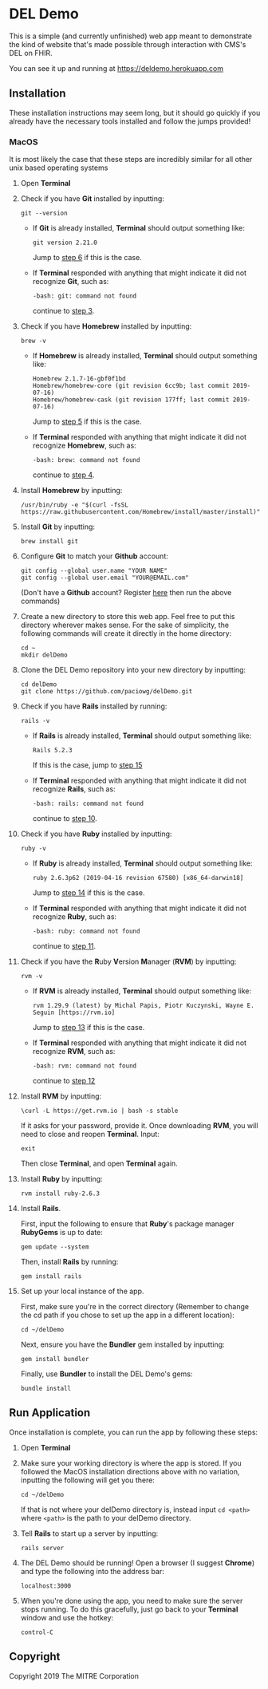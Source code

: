 # DEL Demo
This is a simple (and currently unfinished) web app meant to demonstrate
the kind of website that's made possible through interaction with CMS's DEL 
on FHIR.

You can see it up and running at https://deldemo.herokuapp.com

## Installation
These installation instructions may seem long, but it should go quickly if 
you already have the necessary tools installed and follow the jumps provided!

### MacOS
It is most likely the case that these steps are incredibly similar for all 
other unix based operating systems

1. Open __Terminal__

2. Check if you have __Git__ installed by inputting:
    
     ```
     git --version
     ```

    * If __Git__ is already installed, __Terminal__ should output something 
    like:
    
        ```
        git version 2.21.0
        ```
         
        Jump to [step 6](#step-6) if this is the case.
    
    * If __Terminal__ responded with anything that might indicate it did not 
    recognize __Git__, such as:
    
         ```
         -bash: git: command not found
         ``` 
         
        continue to [step 3](#step-3).

3. <a name="step-3"></a>Check if you have __Homebrew__ installed by 
inputting:

    ```
    brew -v
    ```

    * If __Homebrew__ is already installed, __Terminal__ should output 
    something like:

        ```
        Homebrew 2.1.7-16-gbf0f1bd
        Homebrew/homebrew-core (git revision 6cc9b; last commit 2019-07-16)
        Homebrew/homebrew-cask (git revision 177ff; last commit 2019-07-16)
        ```

        Jump to [step 5](#step-5) if this is the case.

    * If __Terminal__ responded with anything that might indicate it did not 
    recognize __Homebrew__, such as:

        ```
        -bash: brew: command not found
        ```

        continue to [step 4](#step-4).

4. <a name="step-4"></a>Install __Homebrew__ by inputting:

    ```
    /usr/bin/ruby -e "$(curl -fsSL https://raw.githubusercontent.com/Homebrew/install/master/install)"
    ```

5. <a name="step-5"></a>Install __Git__ by inputting:

    ```
    brew install git
    ```

6. <a name="step-6"></a>Configure __Git__ to match your __Github__ account:

    ```
    git config --global user.name "YOUR NAME"
    git config --global user.email "YOUR@EMAIL.com"
    ```

    (Don't have a __Github__ account? Register [here](https://github.com/join) 
    then run the above commands)

7. Create a new directory to store this web app. Feel free to put this 
directory wherever makes sense. For the sake of simplicity, the following 
commands will create it directly in the home directory:

    ```
    cd ~
    mkdir delDemo
    ```

8. Clone the DEL Demo repository into your new directory by inputting:

    ```
    cd delDemo
    git clone https://github.com/paciowg/delDemo.git
    ```

9. Check if you have __Rails__ installed by running:

    ```
    rails -v
    ```

    * If __Rails__ is already installed, __Terminal__ should output 
    something like:

        ```
        Rails 5.2.3
        ```

        If this is the case, jump to [step 15](#step-15)

    * If __Terminal__ responded with anything that might indicate it did not 
    recognize __Rails__, such as:

        ```
        -bash: rails: command not found
        ```

        continue to [step 10](#step-10).


10. <a name="step-10"></a>Check if you have __Ruby__ installed by inputting:

    ```
    ruby -v 
    ```

    * If __Ruby__ is already installed, __Terminal__ should output something 
    like:
    
        ```
        ruby 2.6.3p62 (2019-04-16 revision 67580) [x86_64-darwin18]
        ```
         
        Jump to [step 14](#step-14) if this is the case.
    
    * If __Terminal__ responded with anything that might indicate it did not 
    recognize __Ruby__, such as:
    
         ```
         -bash: ruby: command not found
         ``` 
         
        continue to [step 11](#step-11).

11. <a name="step-11"></a>Check if you have the **R**uby **V**ersion 
**M**anager (__RVM__) by inputting: 

    ```
    rvm -v
    ```

    * If __RVM__ is already installed, __Terminal__ should output something 
    like:
    
        ```
        rvm 1.29.9 (latest) by Michal Papis, Piotr Kuczynski, Wayne E. Seguin [https://rvm.io]
        ```
         
        Jump to [step 13](#step-13) if this is the case.
    
    * If __Terminal__ responded with anything that might indicate it did not 
    recognize __RVM__, such as:
    
         ```
         -bash: rvm: command not found
         ``` 
         
        continue to [step 12](#step-12)

12. <a name="step-12"></a>Install __RVM__ by inputting:

    ```
    \curl -L https://get.rvm.io | bash -s stable
    ```

    If it asks for your password, provide it. Once downloading __RVM__, 
    you will need to close and reopen __Terminal__. Input:

    ```
    exit
    ```
    Then close __Terminal__, and open __Terminal__ again.

13. <a name="step-13"></a>Install __Ruby__ by inputting:

    ```
    rvm install ruby-2.6.3
    ```

14. <a name="step-14"></a>Install __Rails__. 

    First, input the following to ensure that **Ruby**'s package 
    manager __RubyGems__ is up to date:

    ```
    gem update --system
    ```

    Then, install __Rails__ by running:

    ```
    gem install rails
    ```

15. <a name="step-15"></a>Set up your local instance of the app. 
    
    First, make sure you're in the correct directory (Remember to change 
    the cd path if you chose to set up the app in a different location):

    ```
    cd ~/delDemo
    ```

    Next, ensure you have the __Bundler__ gem installed by inputting:

    ```
    gem install bundler
    ```

    Finally, use __Bundler__ to install the DEL Demo's gems:

    ```
    bundle install
    ```

## Run Application
Once installation is complete, you can run the app by following these steps:

1. Open __Terminal__

2. Make sure your working directory is where the app is stored. If you 
followed the MacOS installation directions above with no variation, 
inputting the following will get you there:

    ```
    cd ~/delDemo
    ```

    If that is not where your delDemo directory is, instead input 
    `cd <path>` where `<path>` is the path to your delDemo directory.

3. Tell __Rails__ to start up a server by inputting:

    ```
    rails server
    ```

4. The DEL Demo should be running! Open a browser (I suggest __Chrome__) 
and type the following into the address bar:

    ```
    localhost:3000
    ```

5. When you're done using the app, you need to make sure the server stops 
running. To do this gracefully, just go back to your __Terminal__ window and 
use the hotkey:

    ```
    control-C
    ```

## Copyright

Copyright 2019 The MITRE Corporation